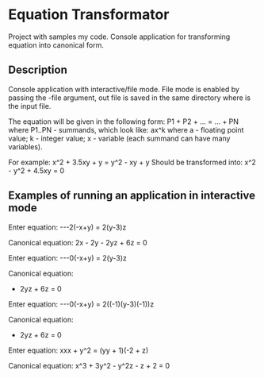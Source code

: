 # Equation Transformator

Project with samples my code. 
Console application for transforming equation into canonical form.

## Description

Console application with interactive/file mode. 
File mode is enabled by passing the -file argument, 
out file is saved in the same directory where is the input file.

The equation will be given in the following form:
P1 + P2 + ... = ... + PN
where P1..PN - summands, which look like:
ax^k
where a - floating point value;
k - integer value;
x - variable (each summand can have many variables).

For example:
x^2 + 3.5xy + y = y^2 - xy + y
Should be transformed into:
x^2 - y^2 + 4.5xy = 0

## Examples of running an application in interactive mode

Enter equation:
---2(-x+y) = 2(y-3)z

Canonical equation:
2x - 2y - 2yz + 6z = 0


Enter equation:
---0(-x+y) = 2(y-3)z

Canonical equation:
- 2yz + 6z = 0


Enter equation:
---0(-x+y) = 2((-1)(y-3)(-1))z

Canonical equation:
- 2yz + 6z = 0


Enter equation:
xxx + y^2 = (yy + 1)(-2 + z)

Canonical equation:
x^3 + 3y^2 - y^2z - z + 2 = 0